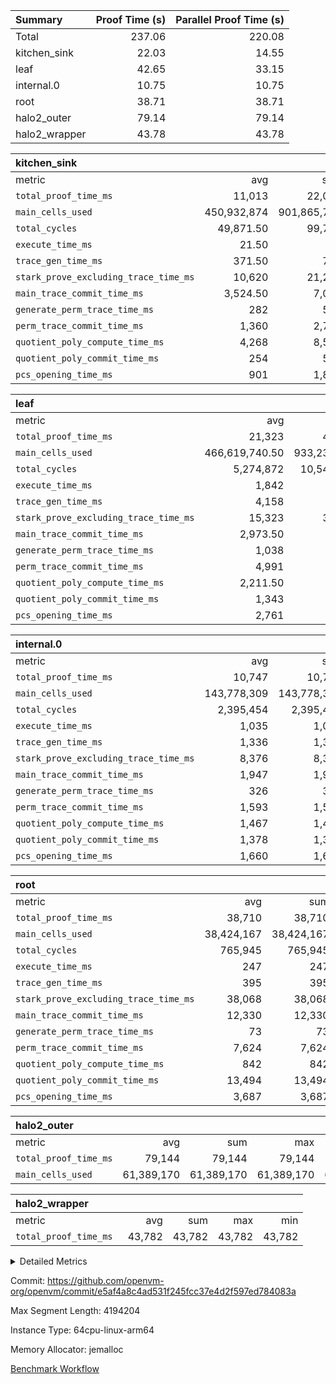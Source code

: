 | Summary | Proof Time (s) | Parallel Proof Time (s) |
|:---|---:|---:|
| Total |  237.06 |  220.08 |
| kitchen_sink |  22.03 |  14.55 |
| leaf |  42.65 |  33.15 |
| internal.0 |  10.75 |  10.75 |
| root |  38.71 |  38.71 |
| halo2_outer |  79.14 |  79.14 |
| halo2_wrapper |  43.78 |  43.78 |


| kitchen_sink |||||
|:---|---:|---:|---:|---:|
|metric|avg|sum|max|min|
| `total_proof_time_ms ` |  11,013 |  22,026 |  14,551 |  7,475 |
| `main_cells_used     ` |  450,932,874 |  901,865,748 |  634,937,883 |  266,927,865 |
| `total_cycles        ` |  49,871.50 |  99,743 |  86,052 |  13,691 |
| `execute_time_ms     ` |  21.50 |  43 |  33 |  10 |
| `trace_gen_time_ms   ` |  371.50 |  743 |  483 |  260 |
| `stark_prove_excluding_trace_time_ms` |  10,620 |  21,240 |  14,035 |  7,205 |
| `main_trace_commit_time_ms` |  3,524.50 |  7,049 |  4,847 |  2,202 |
| `generate_perm_trace_time_ms` |  282 |  564 |  374 |  190 |
| `perm_trace_commit_time_ms` |  1,360 |  2,720 |  1,801 |  919 |
| `quotient_poly_compute_time_ms` |  4,268 |  8,536 |  5,665 |  2,871 |
| `quotient_poly_commit_time_ms` |  254 |  508 |  295 |  213 |
| `pcs_opening_time_ms ` |  901 |  1,802 |  1,008 |  794 |

| leaf |||||
|:---|---:|---:|---:|---:|
|metric|avg|sum|max|min|
| `total_proof_time_ms ` |  21,323 |  42,646 |  33,149 |  9,497 |
| `main_cells_used     ` |  466,619,740.50 |  933,239,481 |  743,716,746 |  189,522,735 |
| `total_cycles        ` |  5,274,872 |  10,549,744 |  8,145,364 |  2,404,380 |
| `execute_time_ms     ` |  1,842 |  3,684 |  2,788 |  896 |
| `trace_gen_time_ms   ` |  4,158 |  8,316 |  6,496 |  1,820 |
| `stark_prove_excluding_trace_time_ms` |  15,323 |  30,646 |  23,865 |  6,781 |
| `main_trace_commit_time_ms` |  2,973.50 |  5,947 |  4,701 |  1,246 |
| `generate_perm_trace_time_ms` |  1,038 |  2,076 |  1,643 |  433 |
| `perm_trace_commit_time_ms` |  4,991 |  9,982 |  7,926 |  2,056 |
| `quotient_poly_compute_time_ms` |  2,211.50 |  4,423 |  3,430 |  993 |
| `quotient_poly_commit_time_ms` |  1,343 |  2,686 |  2,033 |  653 |
| `pcs_opening_time_ms ` |  2,761 |  5,522 |  4,128 |  1,394 |

| internal.0 |||||
|:---|---:|---:|---:|---:|
|metric|avg|sum|max|min|
| `total_proof_time_ms ` |  10,747 |  10,747 |  10,747 |  10,747 |
| `main_cells_used     ` |  143,778,309 |  143,778,309 |  143,778,309 |  143,778,309 |
| `total_cycles        ` |  2,395,454 |  2,395,454 |  2,395,454 |  2,395,454 |
| `execute_time_ms     ` |  1,035 |  1,035 |  1,035 |  1,035 |
| `trace_gen_time_ms   ` |  1,336 |  1,336 |  1,336 |  1,336 |
| `stark_prove_excluding_trace_time_ms` |  8,376 |  8,376 |  8,376 |  8,376 |
| `main_trace_commit_time_ms` |  1,947 |  1,947 |  1,947 |  1,947 |
| `generate_perm_trace_time_ms` |  326 |  326 |  326 |  326 |
| `perm_trace_commit_time_ms` |  1,593 |  1,593 |  1,593 |  1,593 |
| `quotient_poly_compute_time_ms` |  1,467 |  1,467 |  1,467 |  1,467 |
| `quotient_poly_commit_time_ms` |  1,378 |  1,378 |  1,378 |  1,378 |
| `pcs_opening_time_ms ` |  1,660 |  1,660 |  1,660 |  1,660 |

| root |||||
|:---|---:|---:|---:|---:|
|metric|avg|sum|max|min|
| `total_proof_time_ms ` |  38,710 |  38,710 |  38,710 |  38,710 |
| `main_cells_used     ` |  38,424,167 |  38,424,167 |  38,424,167 |  38,424,167 |
| `total_cycles        ` |  765,945 |  765,945 |  765,945 |  765,945 |
| `execute_time_ms     ` |  247 |  247 |  247 |  247 |
| `trace_gen_time_ms   ` |  395 |  395 |  395 |  395 |
| `stark_prove_excluding_trace_time_ms` |  38,068 |  38,068 |  38,068 |  38,068 |
| `main_trace_commit_time_ms` |  12,330 |  12,330 |  12,330 |  12,330 |
| `generate_perm_trace_time_ms` |  73 |  73 |  73 |  73 |
| `perm_trace_commit_time_ms` |  7,624 |  7,624 |  7,624 |  7,624 |
| `quotient_poly_compute_time_ms` |  842 |  842 |  842 |  842 |
| `quotient_poly_commit_time_ms` |  13,494 |  13,494 |  13,494 |  13,494 |
| `pcs_opening_time_ms ` |  3,687 |  3,687 |  3,687 |  3,687 |

| halo2_outer |||||
|:---|---:|---:|---:|---:|
|metric|avg|sum|max|min|
| `total_proof_time_ms ` |  79,144 |  79,144 |  79,144 |  79,144 |
| `main_cells_used     ` |  61,389,170 |  61,389,170 |  61,389,170 |  61,389,170 |

| halo2_wrapper |||||
|:---|---:|---:|---:|---:|
|metric|avg|sum|max|min|
| `total_proof_time_ms ` |  43,782 |  43,782 |  43,782 |  43,782 |



<details>
<summary>Detailed Metrics</summary>

|  | execute_time_ms |
| --- |
|  | 245 | 

| group | total_proof_time_ms | num_segments | main_cells_used |
| --- | --- | --- | --- |
| halo2_outer | 79,144 |  | 61,389,170 | 
| halo2_wrapper | 43,782 |  |  | 
| kitchen_sink |  | 2 |  | 

| group | air_name | idx | rows | prep_cols | perm_cols | main_cols | cells |
| --- | --- | --- | --- | --- | --- | --- | --- |
| internal.0 | AccessAdapterAir<2> | 0 | 524,288 |  | 12 | 11 | 12,058,624 | 
| internal.0 | AccessAdapterAir<4> | 0 | 262,144 |  | 12 | 13 | 6,553,600 | 
| internal.0 | AccessAdapterAir<8> | 0 | 8,192 |  | 12 | 17 | 237,568 | 
| internal.0 | FriReducedOpeningAir | 0 | 1,048,576 |  | 44 | 27 | 74,448,896 | 
| internal.0 | JalRangeCheckAir | 0 | 131,072 |  | 16 | 12 | 3,670,016 | 
| internal.0 | NativePoseidon2Air<BabyBearParameters>, 1> | 0 | 262,144 |  | 160 | 398 | 146,276,352 | 
| internal.0 | PhantomAir | 0 | 65,536 |  | 8 | 6 | 917,504 | 
| internal.0 | ProgramAir | 0 | 131,072 |  | 8 | 10 | 2,359,296 | 
| internal.0 | VariableRangeCheckerAir | 0 | 262,144 | 2 | 8 | 1 | 2,359,296 | 
| internal.0 | VmAirWrapper<AluNativeAdapterAir, FieldArithmeticCoreAir> | 0 | 2,097,152 |  | 20 | 29 | 102,760,448 | 
| internal.0 | VmAirWrapper<BranchNativeAdapterAir, BranchEqualCoreAir<1> | 0 | 262,144 |  | 16 | 23 | 10,223,616 | 
| internal.0 | VmAirWrapper<NativeAdapterAir<2, 0>, PublicValuesCoreAir> | 0 | 64 |  | 16 | 23 | 2,496 | 
| internal.0 | VmAirWrapper<NativeLoadStoreAdapterAir<1>, NativeLoadStoreCoreAir<1> | 0 | 524,288 |  | 24 | 21 | 23,592,960 | 
| internal.0 | VmAirWrapper<NativeLoadStoreAdapterAir<4>, NativeLoadStoreCoreAir<4> | 0 | 262,144 |  | 24 | 27 | 13,369,344 | 
| internal.0 | VmAirWrapper<NativeVectorizedAdapterAir<4>, FieldExtensionCoreAir> | 0 | 262,144 |  | 20 | 38 | 15,204,352 | 
| internal.0 | VmConnectorAir | 0 | 2 | 1 | 12 | 5 | 34 | 
| internal.0 | VolatileBoundaryAir | 0 | 262,144 |  | 8 | 11 | 4,980,736 | 
| leaf | AccessAdapterAir<2> | 0 | 4,194,304 |  | 16 | 11 | 113,246,208 | 
| leaf | AccessAdapterAir<2> | 1 | 1,048,576 |  | 16 | 11 | 28,311,552 | 
| leaf | AccessAdapterAir<4> | 0 | 2,097,152 |  | 16 | 13 | 60,817,408 | 
| leaf | AccessAdapterAir<4> | 1 | 524,288 |  | 16 | 13 | 15,204,352 | 
| leaf | AccessAdapterAir<8> | 0 | 131,072 |  | 16 | 17 | 4,325,376 | 
| leaf | AccessAdapterAir<8> | 1 | 16,384 |  | 16 | 17 | 540,672 | 
| leaf | FriReducedOpeningAir | 0 | 8,388,608 |  | 84 | 27 | 931,135,488 | 
| leaf | FriReducedOpeningAir | 1 | 2,097,152 |  | 84 | 27 | 232,783,872 | 
| leaf | JalRangeCheckAir | 0 | 131,072 |  | 28 | 12 | 5,242,880 | 
| leaf | JalRangeCheckAir | 1 | 65,536 |  | 28 | 12 | 2,621,440 | 
| leaf | NativePoseidon2Air<BabyBearParameters>, 1> | 0 | 1,048,576 |  | 312 | 398 | 744,488,960 | 
| leaf | NativePoseidon2Air<BabyBearParameters>, 1> | 1 | 262,144 |  | 312 | 398 | 186,122,240 | 
| leaf | PhantomAir | 0 | 32,768 |  | 12 | 6 | 589,824 | 
| leaf | PhantomAir | 1 | 32,768 |  | 12 | 6 | 589,824 | 
| leaf | ProgramAir | 0 | 2,097,152 |  | 8 | 10 | 37,748,736 | 
| leaf | ProgramAir | 1 | 2,097,152 |  | 8 | 10 | 37,748,736 | 
| leaf | VariableRangeCheckerAir | 0 | 262,144 | 2 | 8 | 1 | 2,359,296 | 
| leaf | VariableRangeCheckerAir | 1 | 262,144 | 2 | 8 | 1 | 2,359,296 | 
| leaf | VmAirWrapper<AluNativeAdapterAir, FieldArithmeticCoreAir> | 0 | 8,388,608 |  | 36 | 29 | 545,259,520 | 
| leaf | VmAirWrapper<AluNativeAdapterAir, FieldArithmeticCoreAir> | 1 | 2,097,152 |  | 36 | 29 | 136,314,880 | 
| leaf | VmAirWrapper<BranchNativeAdapterAir, BranchEqualCoreAir<1> | 0 | 1,048,576 |  | 28 | 23 | 53,477,376 | 
| leaf | VmAirWrapper<BranchNativeAdapterAir, BranchEqualCoreAir<1> | 1 | 524,288 |  | 28 | 23 | 26,738,688 | 
| leaf | VmAirWrapper<NativeAdapterAir<2, 0>, PublicValuesCoreAir> | 0 | 64 |  | 28 | 27 | 3,520 | 
| leaf | VmAirWrapper<NativeAdapterAir<2, 0>, PublicValuesCoreAir> | 1 | 64 |  | 28 | 27 | 3,520 | 
| leaf | VmAirWrapper<NativeLoadStoreAdapterAir<1>, NativeLoadStoreCoreAir<1> | 0 | 2,097,152 |  | 40 | 21 | 127,926,272 | 
| leaf | VmAirWrapper<NativeLoadStoreAdapterAir<1>, NativeLoadStoreCoreAir<1> | 1 | 524,288 |  | 40 | 21 | 31,981,568 | 
| leaf | VmAirWrapper<NativeLoadStoreAdapterAir<4>, NativeLoadStoreCoreAir<4> | 0 | 524,288 |  | 40 | 27 | 35,127,296 | 
| leaf | VmAirWrapper<NativeLoadStoreAdapterAir<4>, NativeLoadStoreCoreAir<4> | 1 | 131,072 |  | 40 | 27 | 8,781,824 | 
| leaf | VmAirWrapper<NativeVectorizedAdapterAir<4>, FieldExtensionCoreAir> | 0 | 1,048,576 |  | 36 | 38 | 77,594,624 | 
| leaf | VmAirWrapper<NativeVectorizedAdapterAir<4>, FieldExtensionCoreAir> | 1 | 262,144 |  | 36 | 38 | 19,398,656 | 
| leaf | VmConnectorAir | 0 | 2 | 1 | 16 | 5 | 42 | 
| leaf | VmConnectorAir | 1 | 2 | 1 | 16 | 5 | 42 | 
| leaf | VolatileBoundaryAir | 0 | 1,048,576 |  | 12 | 11 | 24,117,248 | 
| leaf | VolatileBoundaryAir | 1 | 524,288 |  | 12 | 11 | 12,058,624 | 
| root | AccessAdapterAir<2> | 0 | 262,144 |  | 8 | 11 | 4,980,736 | 
| root | AccessAdapterAir<4> | 0 | 131,072 |  | 8 | 13 | 2,752,512 | 
| root | AccessAdapterAir<8> | 0 | 4,096 |  | 8 | 17 | 102,400 | 
| root | FriReducedOpeningAir | 0 | 131,072 |  | 24 | 27 | 6,684,672 | 
| root | JalRangeCheckAir | 0 | 32,768 |  | 12 | 12 | 786,432 | 
| root | NativePoseidon2Air<BabyBearParameters>, 1> | 0 | 32,768 |  | 84 | 398 | 15,794,176 | 
| root | PhantomAir | 0 | 8,192 |  | 8 | 6 | 114,688 | 
| root | ProgramAir | 0 | 131,072 |  | 8 | 10 | 2,359,296 | 
| root | VariableRangeCheckerAir | 0 | 262,144 | 2 | 8 | 1 | 2,359,296 | 
| root | VmAirWrapper<AluNativeAdapterAir, FieldArithmeticCoreAir> | 0 | 524,288 |  | 12 | 29 | 21,495,808 | 
| root | VmAirWrapper<BranchNativeAdapterAir, BranchEqualCoreAir<1> | 0 | 131,072 |  | 12 | 23 | 4,587,520 | 
| root | VmAirWrapper<NativeAdapterAir<2, 0>, PublicValuesCoreAir> | 0 | 64 |  | 12 | 22 | 2,176 | 
| root | VmAirWrapper<NativeLoadStoreAdapterAir<1>, NativeLoadStoreCoreAir<1> | 0 | 262,144 |  | 16 | 21 | 9,699,328 | 
| root | VmAirWrapper<NativeLoadStoreAdapterAir<4>, NativeLoadStoreCoreAir<4> | 0 | 65,536 |  | 16 | 27 | 2,818,048 | 
| root | VmAirWrapper<NativeVectorizedAdapterAir<4>, FieldExtensionCoreAir> | 0 | 65,536 |  | 12 | 38 | 3,276,800 | 
| root | VmConnectorAir | 0 | 2 | 1 | 8 | 5 | 26 | 
| root | VolatileBoundaryAir | 0 | 131,072 |  | 8 | 11 | 2,490,368 | 

| group | air_name | segment | rows | prep_cols | perm_cols | main_cols | cells |
| --- | --- | --- | --- | --- | --- | --- | --- |
| kitchen_sink | AccessAdapterAir<16> | 0 | 131,072 |  | 16 | 25 | 5,373,952 | 
| kitchen_sink | AccessAdapterAir<16> | 1 | 65,536 |  | 16 | 25 | 2,686,976 | 
| kitchen_sink | AccessAdapterAir<32> | 0 | 8,192 |  | 16 | 41 | 466,944 | 
| kitchen_sink | AccessAdapterAir<32> | 1 | 1,024 |  | 16 | 41 | 58,368 | 
| kitchen_sink | AccessAdapterAir<4> | 0 | 256 |  | 16 | 13 | 7,424 | 
| kitchen_sink | AccessAdapterAir<8> | 0 | 262,144 |  | 16 | 17 | 8,650,752 | 
| kitchen_sink | AccessAdapterAir<8> | 1 | 131,072 |  | 16 | 17 | 4,325,376 | 
| kitchen_sink | BitwiseOperationLookupAir<8> | 0 | 65,536 | 3 | 8 | 2 | 655,360 | 
| kitchen_sink | BitwiseOperationLookupAir<8> | 1 | 65,536 | 3 | 8 | 2 | 655,360 | 
| kitchen_sink | KeccakVmAir | 0 | 262,144 |  | 1,056 | 3,163 | 1,105,985,536 | 
| kitchen_sink | KeccakVmAir | 1 | 131,072 |  | 1,056 | 3,163 | 552,992,768 | 
| kitchen_sink | MemoryMerkleAir<8> | 0 | 8,192 |  | 16 | 32 | 393,216 | 
| kitchen_sink | MemoryMerkleAir<8> | 1 | 4,096 |  | 16 | 32 | 196,608 | 
| kitchen_sink | PersistentBoundaryAir<8> | 0 | 8,192 |  | 12 | 20 | 262,144 | 
| kitchen_sink | PersistentBoundaryAir<8> | 1 | 4,096 |  | 12 | 20 | 131,072 | 
| kitchen_sink | PhantomAir | 0 | 1 |  | 12 | 6 | 18 | 
| kitchen_sink | PhantomAir | 1 | 1 |  | 12 | 6 | 18 | 
| kitchen_sink | Poseidon2PeripheryAir<BabyBearParameters>, 1> | 0 | 4,096 |  | 8 | 300 | 1,261,568 | 
| kitchen_sink | Poseidon2PeripheryAir<BabyBearParameters>, 1> | 1 | 4,096 |  | 8 | 300 | 1,261,568 | 
| kitchen_sink | ProgramAir | 0 | 8,192 |  | 8 | 10 | 147,456 | 
| kitchen_sink | ProgramAir | 1 | 8,192 |  | 8 | 10 | 147,456 | 
| kitchen_sink | RangeTupleCheckerAir<2> | 0 | 2,097,152 | 2 | 8 | 1 | 18,874,368 | 
| kitchen_sink | RangeTupleCheckerAir<2> | 1 | 2,097,152 | 2 | 8 | 1 | 18,874,368 | 
| kitchen_sink | Sha256VmAir | 0 | 262,144 |  | 108 | 470 | 151,519,232 | 
| kitchen_sink | Sha256VmAir | 1 | 131,072 |  | 108 | 470 | 75,759,616 | 
| kitchen_sink | VariableRangeCheckerAir | 0 | 262,144 | 2 | 8 | 1 | 2,359,296 | 
| kitchen_sink | VariableRangeCheckerAir | 1 | 262,144 | 2 | 8 | 1 | 2,359,296 | 
| kitchen_sink | VmAirWrapper<Rv32BaseAluAdapterAir, BaseAluCoreAir<4, 8> | 0 | 32,768 |  | 52 | 36 | 2,883,584 | 
| kitchen_sink | VmAirWrapper<Rv32BaseAluAdapterAir, BaseAluCoreAir<4, 8> | 1 | 4,096 |  | 52 | 36 | 360,448 | 
| kitchen_sink | VmAirWrapper<Rv32BaseAluAdapterAir, LessThanCoreAir<4, 8> | 0 | 2,048 |  | 40 | 37 | 157,696 | 
| kitchen_sink | VmAirWrapper<Rv32BaseAluAdapterAir, LessThanCoreAir<4, 8> | 1 | 256 |  | 40 | 37 | 19,712 | 
| kitchen_sink | VmAirWrapper<Rv32BaseAluAdapterAir, ShiftCoreAir<4, 8> | 0 | 4,096 |  | 52 | 53 | 430,080 | 
| kitchen_sink | VmAirWrapper<Rv32BaseAluAdapterAir, ShiftCoreAir<4, 8> | 1 | 1,024 |  | 52 | 53 | 107,520 | 
| kitchen_sink | VmAirWrapper<Rv32BranchAdapterAir, BranchEqualCoreAir<4> | 0 | 4,096 |  | 28 | 26 | 221,184 | 
| kitchen_sink | VmAirWrapper<Rv32BranchAdapterAir, BranchEqualCoreAir<4> | 1 | 512 |  | 28 | 26 | 27,648 | 
| kitchen_sink | VmAirWrapper<Rv32BranchAdapterAir, BranchLessThanCoreAir<4, 8> | 0 | 4,096 |  | 32 | 32 | 262,144 | 
| kitchen_sink | VmAirWrapper<Rv32BranchAdapterAir, BranchLessThanCoreAir<4, 8> | 1 | 512 |  | 32 | 32 | 32,768 | 
| kitchen_sink | VmAirWrapper<Rv32CondRdWriteAdapterAir, Rv32JalLuiCoreAir> | 0 | 256 |  | 28 | 18 | 11,776 | 
| kitchen_sink | VmAirWrapper<Rv32CondRdWriteAdapterAir, Rv32JalLuiCoreAir> | 1 | 32 |  | 28 | 18 | 1,472 | 
| kitchen_sink | VmAirWrapper<Rv32HeapAdapterAir<2, 32, 32>, BaseAluCoreAir<32, 8> | 0 | 1,024 |  | 192 | 168 | 368,640 | 
| kitchen_sink | VmAirWrapper<Rv32HeapAdapterAir<2, 32, 32>, BaseAluCoreAir<32, 8> | 1 | 256 |  | 192 | 168 | 92,160 | 
| kitchen_sink | VmAirWrapper<Rv32HeapAdapterAir<2, 32, 32>, LessThanCoreAir<32, 8> | 0 | 1,024 |  | 68 | 169 | 242,688 | 
| kitchen_sink | VmAirWrapper<Rv32HeapAdapterAir<2, 32, 32>, LessThanCoreAir<32, 8> | 1 | 128 |  | 68 | 169 | 30,336 | 
| kitchen_sink | VmAirWrapper<Rv32HeapAdapterAir<2, 32, 32>, MultiplicationCoreAir<32, 8> | 0 | 256 |  | 192 | 164 | 91,136 | 
| kitchen_sink | VmAirWrapper<Rv32HeapAdapterAir<2, 32, 32>, MultiplicationCoreAir<32, 8> | 1 | 64 |  | 192 | 164 | 22,784 | 
| kitchen_sink | VmAirWrapper<Rv32HeapAdapterAir<2, 32, 32>, ShiftCoreAir<32, 8> | 0 | 512 |  | 164 | 241 | 207,360 | 
| kitchen_sink | VmAirWrapper<Rv32HeapAdapterAir<2, 32, 32>, ShiftCoreAir<32, 8> | 1 | 128 |  | 164 | 241 | 51,840 | 
| kitchen_sink | VmAirWrapper<Rv32HeapBranchAdapterAir<2, 32>, BranchEqualCoreAir<32> | 0 | 256 |  | 48 | 124 | 44,032 | 
| kitchen_sink | VmAirWrapper<Rv32HeapBranchAdapterAir<2, 32>, BranchEqualCoreAir<32> | 1 | 64 |  | 48 | 124 | 11,008 | 
| kitchen_sink | VmAirWrapper<Rv32IsEqualModAdapterAir<2, 1, 32, 32>, ModularIsEqualCoreAir<32, 4, 8> | 0 | 4 |  | 56 | 166 | 888 | 
| kitchen_sink | VmAirWrapper<Rv32IsEqualModAdapterAir<2, 3, 16, 48>, ModularIsEqualCoreAir<48, 4, 8> | 0 | 1 |  | 88 | 242 | 330 | 
| kitchen_sink | VmAirWrapper<Rv32JalrAdapterAir, Rv32JalrCoreAir> | 0 | 1,024 |  | 36 | 28 | 65,536 | 
| kitchen_sink | VmAirWrapper<Rv32JalrAdapterAir, Rv32JalrCoreAir> | 1 | 256 |  | 36 | 28 | 16,384 | 
| kitchen_sink | VmAirWrapper<Rv32LoadStoreAdapterAir, LoadStoreCoreAir<4> | 0 | 65,536 |  | 52 | 41 | 6,094,848 | 
| kitchen_sink | VmAirWrapper<Rv32LoadStoreAdapterAir, LoadStoreCoreAir<4> | 1 | 16,384 |  | 52 | 41 | 1,523,712 | 
| kitchen_sink | VmAirWrapper<Rv32MultAdapterAir, MulHCoreAir<4, 8> | 0 | 16 |  | 72 | 39 | 1,776 | 
| kitchen_sink | VmAirWrapper<Rv32MultAdapterAir, MultiplicationCoreAir<4, 8> | 0 | 32 |  | 52 | 31 | 2,656 | 
| kitchen_sink | VmAirWrapper<Rv32RdWriteAdapterAir, Rv32AuipcCoreAir> | 0 | 512 |  | 28 | 20 | 24,576 | 
| kitchen_sink | VmAirWrapper<Rv32RdWriteAdapterAir, Rv32AuipcCoreAir> | 1 | 128 |  | 28 | 20 | 6,144 | 
| kitchen_sink | VmAirWrapper<Rv32VecHeapAdapterAir<1, 2, 2, 32, 32>, FieldExpressionCoreAir> | 0 | 1 |  | 836 | 547 | 1,383 | 
| kitchen_sink | VmAirWrapper<Rv32VecHeapAdapterAir<1, 6, 6, 16, 16>, FieldExpressionCoreAir> | 0 | 1 |  | 1,668 | 1,020 | 2,688 | 
| kitchen_sink | VmAirWrapper<Rv32VecHeapAdapterAir<2, 1, 1, 32, 32>, FieldExpressionCoreAir> | 0 | 64 |  | 384 | 294 | 41,920 | 
| kitchen_sink | VmAirWrapper<Rv32VecHeapAdapterAir<2, 2, 2, 32, 32>, FieldExpressionCoreAir> | 0 | 1 |  | 860 | 625 | 1,485 | 
| kitchen_sink | VmAirWrapper<Rv32VecHeapAdapterAir<2, 3, 3, 16, 16>, FieldExpressionCoreAir> | 0 | 1 |  | 496 | 393 | 889 | 
| kitchen_sink | VmAirWrapper<Rv32VecHeapAdapterAir<2, 6, 6, 16, 16>, FieldExpressionCoreAir> | 0 | 1 |  | 1,340 | 949 | 2,289 | 
| kitchen_sink | VmConnectorAir | 0 | 2 | 1 | 16 | 5 | 42 | 
| kitchen_sink | VmConnectorAir | 1 | 2 | 1 | 16 | 5 | 42 | 

| group | idx | trace_gen_time_ms | total_proof_time_ms | total_cycles | total_cells | stark_prove_excluding_trace_time_ms | quotient_poly_compute_time_ms | quotient_poly_commit_time_ms | perm_trace_commit_time_ms | pcs_opening_time_ms | main_trace_commit_time_ms | main_cells_used | generate_perm_trace_time_ms | execute_time_ms |
| --- | --- | --- | --- | --- | --- | --- | --- | --- | --- | --- | --- | --- | --- | --- |
| internal.0 | 0 | 1,336 | 10,747 | 2,395,454 | 419,015,138 | 8,376 | 1,467 | 1,378 | 1,593 | 1,660 | 1,947 | 143,778,309 | 326 | 1,035 | 
| leaf | 0 | 6,496 | 33,149 | 8,145,364 | 2,763,460,074 | 23,865 | 3,430 | 2,033 | 7,926 | 4,128 | 4,701 | 743,716,746 | 1,643 | 2,788 | 
| leaf | 1 | 1,820 | 9,497 | 2,404,380 | 741,559,786 | 6,781 | 993 | 653 | 2,056 | 1,394 | 1,246 | 189,522,735 | 433 | 896 | 
| root | 0 | 395 | 38,710 | 765,945 | 80,304,282 | 38,068 | 842 | 13,494 | 7,624 | 3,687 | 12,330 | 38,424,167 | 73 | 247 | 

| group | idx | trace_height_constraint | weighted_sum | threshold |
| --- | --- | --- | --- | --- |
| internal.0 | 0 | 0 | 10,354,820 | 2,013,265,921 | 
| internal.0 | 0 | 1 | 58,745,088 | 2,013,265,921 | 
| internal.0 | 0 | 2 | 5,177,410 | 2,013,265,921 | 
| internal.0 | 0 | 3 | 58,212,612 | 2,013,265,921 | 
| internal.0 | 0 | 4 | 524,288 | 2,013,265,921 | 
| internal.0 | 0 | 5 | 133,407,434 | 2,013,265,921 | 
| leaf | 0 | 0 | 47,513,732 | 2,013,265,921 | 
| leaf | 0 | 1 | 316,276,992 | 2,013,265,921 | 
| leaf | 0 | 2 | 23,756,866 | 2,013,265,921 | 
| leaf | 0 | 3 | 310,116,612 | 2,013,265,921 | 
| leaf | 0 | 4 | 2,097,152 | 2,013,265,921 | 
| leaf | 0 | 5 | 702,120,650 | 2,013,265,921 | 
| leaf | 1 | 0 | 12,517,508 | 2,013,265,921 | 
| leaf | 1 | 1 | 80,658,688 | 2,013,265,921 | 
| leaf | 1 | 2 | 6,258,754 | 2,013,265,921 | 
| leaf | 1 | 3 | 79,200,516 | 2,013,265,921 | 
| leaf | 1 | 4 | 524,288 | 2,013,265,921 | 
| leaf | 1 | 5 | 181,519,050 | 2,013,265,921 | 
| root | 0 | 0 | 2,252,928 | 2,013,265,921 | 
| root | 0 | 1 | 14,557,184 | 2,013,265,921 | 
| root | 0 | 2 | 1,126,464 | 2,013,265,921 | 
| root | 0 | 3 | 14,753,792 | 2,013,265,921 | 
| root | 0 | 4 | 262,144 | 2,013,265,921 | 
| root | 0 | 5 | 33,476,802 | 2,013,265,921 | 

| group | segment | trace_gen_time_ms | total_proof_time_ms | total_cycles | total_cells | stark_prove_excluding_trace_time_ms | quotient_poly_compute_time_ms | quotient_poly_commit_time_ms | perm_trace_commit_time_ms | pcs_opening_time_ms | main_trace_commit_time_ms | main_cells_used | generate_perm_trace_time_ms | execute_time_ms |
| --- | --- | --- | --- | --- | --- | --- | --- | --- | --- | --- | --- | --- | --- | --- |
| kitchen_sink | 0 | 483 | 14,551 | 86,052 | 1,307,176,605 | 14,035 | 5,665 | 295 | 1,801 | 1,008 | 4,847 | 634,937,883 | 374 | 33 | 
| kitchen_sink | 1 | 260 | 7,475 | 13,691 | 661,752,828 | 7,205 | 2,871 | 213 | 919 | 794 | 2,202 | 266,927,865 | 190 | 10 | 

| group | segment | trace_height_constraint | weighted_sum | threshold |
| --- | --- | --- | --- | --- |
| kitchen_sink | 0 | 0 | 1,284,056 | 2,013,265,921 | 
| kitchen_sink | 0 | 1 | 28,131,156 | 2,013,265,921 | 
| kitchen_sink | 0 | 2 | 642,028 | 2,013,265,921 | 
| kitchen_sink | 0 | 3 | 27,917,379 | 2,013,265,921 | 
| kitchen_sink | 0 | 4 | 32,768 | 2,013,265,921 | 
| kitchen_sink | 0 | 5 | 16,384 | 2,013,265,921 | 
| kitchen_sink | 0 | 6 | 42,978,174 | 2,013,265,921 | 
| kitchen_sink | 0 | 7 | 524,288 | 2,013,265,921 | 
| kitchen_sink | 0 | 8 | 8,448 | 2,013,265,921 | 
| kitchen_sink | 0 | 9 | 104,037,337 | 2,013,265,921 | 
| kitchen_sink | 1 | 0 | 571,974 | 2,013,265,921 | 
| kitchen_sink | 1 | 1 | 13,847,616 | 2,013,265,921 | 
| kitchen_sink | 1 | 2 | 285,987 | 2,013,265,921 | 
| kitchen_sink | 1 | 3 | 13,689,028 | 2,013,265,921 | 
| kitchen_sink | 1 | 4 | 16,384 | 2,013,265,921 | 
| kitchen_sink | 1 | 5 | 8,192 | 2,013,265,921 | 
| kitchen_sink | 1 | 6 | 21,403,936 | 2,013,265,921 | 
| kitchen_sink | 1 | 7 | 262,144 | 2,013,265,921 | 
| kitchen_sink | 1 | 8 | 2,048 | 2,013,265,921 | 
| kitchen_sink | 1 | 9 | 52,589,965 | 2,013,265,921 | 

</details>


Commit: https://github.com/openvm-org/openvm/commit/e5af4a8c4ad531f245fcc37e4d2f597ed784083a

Max Segment Length: 4194204

Instance Type: 64cpu-linux-arm64

Memory Allocator: jemalloc

[Benchmark Workflow](https://github.com/openvm-org/openvm/actions/runs/13978521293)
